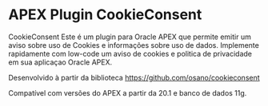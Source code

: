 # APEX Plugin CookieConsent
CookieConsent
Este é um plugin para Oracle APEX que permite emitir um aviso sobre uso de Cookies e informações sobre uso de dados.
Implemente rapidamente com low-code um aviso de cookies e politica de privacidade em sua aplicaçao Oracle APEX.

Desenvolvido à partir da biblioteca https://github.com/osano/cookieconsent

Compatível com versões do APEX a partir da 20.1 e banco de dados 11g.
